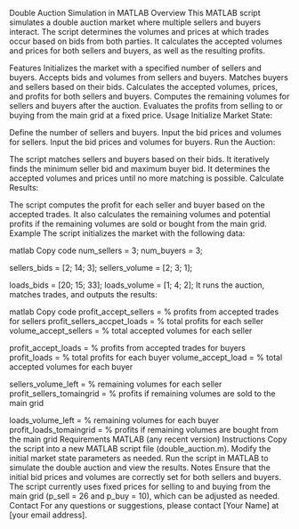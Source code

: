 Double Auction Simulation in MATLAB
Overview
This MATLAB script simulates a double auction market where multiple sellers and buyers interact. The script determines the volumes and prices at which trades occur based on bids from both parties. It calculates the accepted volumes and prices for both sellers and buyers, as well as the resulting profits.

Features
Initializes the market with a specified number of sellers and buyers.
Accepts bids and volumes from sellers and buyers.
Matches buyers and sellers based on their bids.
Calculates the accepted volumes, prices, and profits for both sellers and buyers.
Computes the remaining volumes for sellers and buyers after the auction.
Evaluates the profits from selling to or buying from the main grid at a fixed price.
Usage
Initialize Market State:

Define the number of sellers and buyers.
Input the bid prices and volumes for sellers.
Input the bid prices and volumes for buyers.
Run the Auction:

The script matches sellers and buyers based on their bids.
It iteratively finds the minimum seller bid and maximum buyer bid.
It determines the accepted volumes and prices until no more matching is possible.
Calculate Results:

The script computes the profit for each seller and buyer based on the accepted trades.
It also calculates the remaining volumes and potential profits if the remaining volumes are sold or bought from the main grid.
Example
The script initializes the market with the following data:

matlab
Copy code
num_sellers = 3;
num_buyers = 3;

sellers_bids = [2; 14; 3];
sellers_volume = [2; 3; 1];

loads_bids = [20; 15; 33];
loads_volume = [1; 4; 2];
It runs the auction, matches trades, and outputs the results:

matlab
Copy code
profit_accept_sellers = % profits from accepted trades for sellers
profit_sellers_accpet_loads = % total profits for each seller
volume_accept_sellers = % total accepted volumes for each seller

profit_accept_loads = % profits from accepted trades for buyers
profit_loads = % total profits for each buyer
volume_accept_load = % total accepted volumes for each buyer

sellers_volume_left = % remaining volumes for each seller
profit_sellers_tomaingrid = % profits if remaining volumes are sold to the main grid

loads_volume_left = % remaining volumes for each buyer
profit_loads_tomaingrid = % profits if remaining volumes are bought from the main grid
Requirements
MATLAB (any recent version)
Instructions
Copy the script into a new MATLAB script file (double_auction.m).
Modify the initial market state parameters as needed.
Run the script in MATLAB to simulate the double auction and view the results.
Notes
Ensure that the initial bid prices and volumes are correctly set for both sellers and buyers.
The script currently uses fixed prices for selling to and buying from the main grid (p_sell = 26 and p_buy = 10), which can be adjusted as needed.
Contact
For any questions or suggestions, please contact [Your Name] at [your email address].
